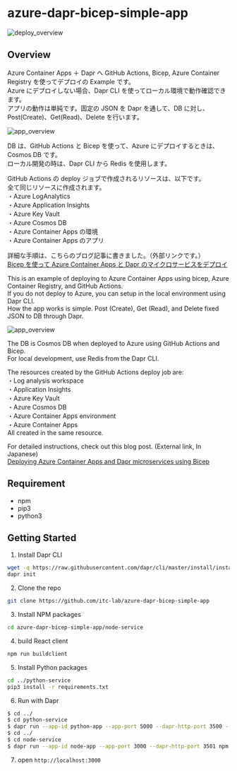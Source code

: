 # azure-dapr-bicep-simple-app

![deploy_overview](https://user-images.githubusercontent.com/76575923/207849499-5d0c3f24-519a-46f0-bdf1-178289e06557.png)

## Overview

Azure Container Apps ＋ Dapr へ GitHub Actions, Bicep, Azure Container Registry を使ってデプロイの Example です。  
Azure にデプロイしない場合、Dapr CLI を使ってローカル環境で動作確認できます。  
アプリの動作は単純です。固定の JSON を Dapr を通して、DB に対し、Post(Create)、Get(Read)、Delete を行います。  

![app_overview](https://user-images.githubusercontent.com/76575923/207849527-fb117ec8-9b3c-4e61-a030-9ac5c430541a.png)

DB は、GitHub Actions と Bicep を使って、Azure にデプロイするときは、Cosmos DB です。  
ローカル開発の時は、Dapr CLI から Redis を使用します。

GitHub Actions の deploy ジョブで作成されるリソースは、以下です。  
全て同じリソースに作成されます。  
・Azure LogAnalytics  
・Azure Application Insights  
・Azure Key Vault  
・Azure Cosmos DB  
・Azure Container Apps の環境  
・Azure Container Apps のアプリ

詳細な手順は、こちらのブログ記事に書きました。（外部リンクです。）  
[Bicep を使って Azure Container Apps と Dapr のマイクロサービスをデプロイ](https://itc-engineering-blog.netlify.app/blogs/azure-aca-dapr-bicep)

This is an example of deploying to Azure Container Apps using bicep, Azure Container Registry, and GitHub Actions.  
If you do not deploy to Azure, you can setup in the local environment using Dapr CLI.  
How the app works is simple. Post (Create), Get (Read), and Delete fixed JSON to DB through Dapr.

![app_overview](https://user-images.githubusercontent.com/76575923/207849527-fb117ec8-9b3c-4e61-a030-9ac5c430541a.png)

The DB is Cosmos DB when deployed to Azure using GitHub Actions and Bicep.  
For local development, use Redis from the Dapr CLI.

The resources created by the GitHub Actions deploy job are:  
・Log analysis workspace  
・Application Insights  
・Azure Key Vault  
・Azure Cosmos DB  
・Azure Container Apps environment  
・Azure Container Apps  
All created in the same resource.

For detailed instructions, check out this blog post. (External link, In Japanese)  
[Deploying Azure Container Apps and Dapr microservices using Bicep](https://itc-engineering-blog.netlify.app/blogs/azure-aca-dapr-bicep)

## Requirement

* npm  
* pip3  
* python3

## Getting Started

1. Install Dapr CLI

```sh
wget -q https://raw.githubusercontent.com/dapr/cli/master/install/install.sh -O - | /bin/bash
dapr init
```

2. Clone the repo

```sh
git clone https://github.com/itc-lab/azure-dapr-bicep-simple-app
```

3. Install NPM packages

```sh
cd azure-dapr-bicep-simple-app/node-service
```

4. build React client

```sh
npm run buildclient
```

5. Install Python packages

```sh
cd ../python-service
pip3 install -r requirements.txt
```

6. Run with Dapr

```sh
$ cd ../
$ cd python-service
$ dapr run --app-id python-app --app-port 5000 --dapr-http-port 3500 --components-path ../dapr-components/local python3 app.py
$ cd ../
$ cd node-service
$ dapr run --app-id node-app --app-port 3000 --dapr-http-port 3501 npm start
```

7. open `http://localhost:3000`
